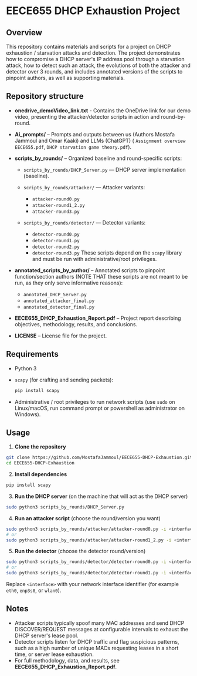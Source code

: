 # EECE655 DHCP Exhaustion Project

## Overview

This repository contains materials and scripts for a project on DHCP exhaustion / starvation attacks and detection. The project demonstrates how to compromise a DHCP server's IP address pool through a starvation attack, how to detect such an attack, the evolutions of both the attacker and detector over 3 rounds, and includes annotated versions of the scripts to pinpoint authors, as well as supporting materials.

## Repository structure

* **onedrive_demoVideo_link.txt** - Contains the OneDrive link for our demo video, presenting the attacker/detector scripts in action and round-by-round.

* **Ai_prompts/** – Prompts and outputs between us (Authors Mostafa Jammoul and Omar Kaaki) and LLMs (ChatGPT) ( `Assignment overview EECE655.pdf`, `DHCP starvation game theory.pdf`).
* **scripts_by_rounds/** – Organized baseline and round-specific scripts:

  * `scripts_by_rounds/DHCP_Server.py` — DHCP server implementation (baseline).
  * `scripts_by_rounds/attacker/` — Attacker variants:

    * `attacker-round0.py`
    * `attacker-round1_2.py`
    * `attacker-round3.py`
  * `scripts_by_rounds/detector/` — Detector variants:

    * `detector-round0.py`
    * `detector-round1.py`
    * `detector-round2.py`
    * `detector-round3.py`
      These scripts depend on the `scapy` library and must be run with administrative/root privileges.
* **annotated_scripts_by_author/** – Annotated scripts to pinpoint function/section authors (NOTE THAT these scripts are not meant to be run, as they only serve informative reasons):

  * `annotated_DHCP_Server.py`
  * `annotated_attacker_final.py`
  * `annotated_detector_final.py`
* **EECE655_DHCP_Exhaustion_Report.pdf** – Project report describing objectives, methodology, results, and conclusions.
* **LICENSE** – License file for the project.

## Requirements

* Python 3
* `scapy` (for crafting and sending packets):

  ```bash
  pip install scapy
  ```
* Administrative / root privileges to run network scripts (use `sudo` on Linux/macOS, run command prompt or powershell as administrator on Windows).

## Usage

1. **Clone the repository**

```bash
git clone https://github.com/MostafaJammoul/EECE655-DHCP-Exhaustion.git
cd EECE655-DHCP-Exhaustion
```

2. **Install dependencies**

```bash
pip install scapy
```

3. **Run the DHCP server** (on the machine that will act as the DHCP server)

```bash
sudo python3 scripts_by_rounds/DHCP_Server.py
```

4. **Run an attacker script** (choose the round/version you want)

```bash
sudo python3 scripts_by_rounds/attacker/attacker-round0.py -i <interface>
# or
sudo python3 scripts_by_rounds/attacker/attacker-round1_2.py -i <interface>
```

5. **Run the detector** (choose the detector round/version)

```bash
sudo python3 scripts_by_rounds/detector/detector-round0.py -i <interface>
# or
sudo python3 scripts_by_rounds/detector/detector-round1.py -i <interface>
```

Replace `<interface>` with your network interface identifier (for example `eth0`, `enp3s0`, or `wlan0`).

## Notes

* Attacker scripts typically spoof many MAC addresses and send DHCP DISCOVER/REQUEST messages at configurable intervals to exhaust the DHCP server's lease pool.
* Detector scripts listen for DHCP traffic and flag suspicious patterns, such as a high number of unique MACs requesting leases in a short time, or server lease exhaustion.
* For full methodology, data, and results, see **EECE655_DHCP_Exhaustion_Report.pdf**.
